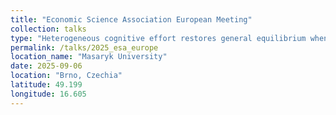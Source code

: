 ```yaml
---
title: "Economic Science Association European Meeting"
collection: talks
type: "Heterogeneous cognitive effort restores general equilibrium when goods are indivisible: theory and experimental test"
permalink: /talks/2025_esa_europe
location_name: "Masaryk University"
date: 2025-09-06
location: "Brno, Czechia"
latitude: 49.199
longitude: 16.605
---
```


